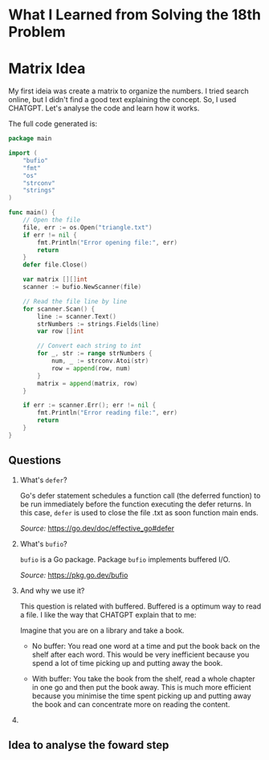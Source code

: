 # What I Learned from Solving the 18th Problem

# Matrix Idea
My first ideia was create a matrix to organize the numbers. I tried search online, but I didn't find a good text explaining the concept. So, I used CHATGPT. Let's analyse the code and learn how it works.

The full code generated is:
```go
package main

import (
    "bufio"
    "fmt"
    "os"
    "strconv"
    "strings"
)

func main() {
    // Open the file
    file, err := os.Open("triangle.txt")
    if err != nil {
        fmt.Println("Error opening file:", err)
        return
    }
    defer file.Close()

    var matrix [][]int
    scanner := bufio.NewScanner(file)

    // Read the file line by line
    for scanner.Scan() {
        line := scanner.Text()
        strNumbers := strings.Fields(line)
        var row []int

        // Convert each string to int
        for _, str := range strNumbers {
            num, _ := strconv.Atoi(str)
            row = append(row, num)
        }
        matrix = append(matrix, row)
    }

    if err := scanner.Err(); err != nil {
        fmt.Println("Error reading file:", err)
        return
    }
}

```

## Questions

1. What's `defer`?

    Go's defer statement schedules a function call (the deferred function) to be run immediately before the function executing the defer returns. In this case, `defer` is used to close the file .txt as soon function main ends.

    *Source:* https://go.dev/doc/effective_go#defer

2. What's `bufio`? 
    
    `bufio` is a Go package. Package `bufio`  implements buffered I/O. 

    *Source:* https://pkg.go.dev/bufio

3. And why we use it?

    This question is related with buffered. Buffered is a optimum way to read a file. I like the way that CHATGPT explain that to me:

    Imagine that you are on a library and take a book. 

    - No buffer: You read one word at a time and put the book back on the shelf after each word. This would be very inefficient because you spend a lot of time picking up and putting away the book.

    - With buffer: You take the book from the shelf, read a whole chapter in one go and then put the book away. This is much more efficient because you minimise the time spent picking up and putting away the book and can concentrate more on reading the content.

4. 

## Idea to analyse the foward step
